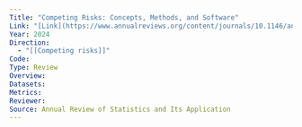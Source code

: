 ```yaml
---
Title: "Competing Risks: Concepts, Methods, and Software"
Link: "[Link](https://www.annualreviews.org/content/journals/10.1146/annurev-statistics-040522-094556)"
Year: 2024
Direction:
  - "[[Competing risks]]"
Code: 
Type: Review
Overview: 
Datasets: 
Metrics: 
Reviewer: 
Source: Annual Review of Statistics and Its Application
---
```

